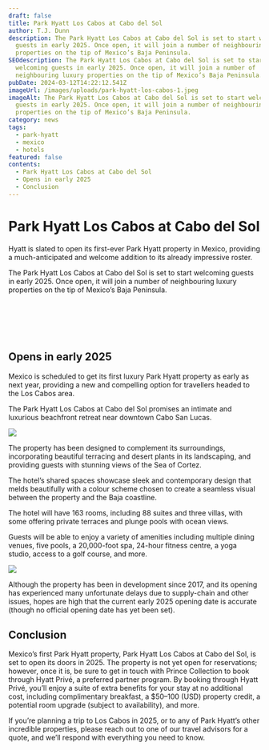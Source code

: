 ```yaml
---
draft: false
title: Park Hyatt Los Cabos at Cabo del Sol
author: T.J. Dunn
description: The Park Hyatt Los Cabos at Cabo del Sol is set to start welcoming
  guests in early 2025. Once open, it will join a number of neighbouring luxury
  properties on the tip of Mexico’s Baja Peninsula.
SEOdescription: The Park Hyatt Los Cabos at Cabo del Sol is set to start
  welcoming guests in early 2025. Once open, it will join a number of
  neighbouring luxury properties on the tip of Mexico’s Baja Peninsula.
pubDate: 2024-03-12T14:22:12.541Z
imageUrl: /images/uploads/park-hyatt-los-cabos-1.jpeg
imageAlt: The Park Hyatt Los Cabos at Cabo del Sol is set to start welcoming
  guests in early 2025. Once open, it will join a number of neighbouring luxury
  properties on the tip of Mexico’s Baja Peninsula.
category: news
tags:
  - park-hyatt
  - mexico
  - hotels
featured: false
contents:
  - Park Hyatt Los Cabos at Cabo del Sol
  - Opens in early 2025
  - Conclusion
---
```

# Park Hyatt Los Cabos at Cabo del Sol

Hyatt is slated to open its first-ever Park Hyatt property in Mexico, providing a much-anticipated and welcome addition to its already impressive roster. 

The Park Hyatt Los Cabos at Cabo del Sol is set to start welcoming guests in early 2025. Once open, it will join a number of neighbouring luxury properties on the tip of Mexico’s Baja Peninsula.

<div class="row g-3 py-3 px-0">
  <div class="col-md-12">
    <figure>
        <img class="grid-image" src="/images/uploads/park-hyatt-los-cabos-1.jpeg" alt="" />
    </figure>
  </div>
  <div class="col-md-6">
    <figure>
        <img class="grid-image" src="/images/uploads/park-hyatt-los-cabos-2.jpeg" alt="" />
    </figure>
  </div>
  <div class="col-md-6">
    <figure>
        <img class="grid-image" src="/images/uploads/park-hyatt-los-cabos-3.jpeg" alt="" />
      </figure>
  </div>
  <div class="col-md-6">
    <figure>
        <img class="grid-image" src="/images/uploads/park-hyatt-los-cabos-4.jpeg" alt="" />
    </figure>
  </div>
  <div class="col-md-6">
    <figure>
        <img class="grid-image" src="/images/uploads/park-hyatt-los-cabos-5.jpeg" alt="" />
    </figure>
  </div>
  <div class="col-md-12">
    <figure>
        <img class="grid-image" src="/images/uploads/park-hyatt-los-cabos-6.jpeg" alt="" />
    </figure>
  </div>
</div>

## Opens in early 2025

Mexico is scheduled to get its first luxury Park Hyatt property as early as next year, providing a new and compelling option for travellers headed to the Los Cabos area.

The Park Hyatt Los Cabos at Cabo del Sol promises an intimate and luxurious beachfront retreat near downtown Cabo San Lucas.

![](/images/uploads/park-hyatt-los-cabos-7.jpeg)

The property has been designed to complement its surroundings, incorporating beautiful terracing and desert plants in its landscaping, and providing guests with stunning views of the Sea of Cortez.

The hotel’s shared spaces showcase sleek and contemporary design that melds beautifully with a colour scheme chosen to create a seamless visual between the property and the Baja coastline.

The hotel will have 163 rooms, including 88 suites and three villas, with some offering private terraces and plunge pools with ocean views.

Guests will be able to enjoy a variety of amenities including multiple dining venues, five pools, a 20,000-foot spa, 24-hour fitness centre, a yoga studio, access to a golf course, and more.

![](/images/uploads/park-hyatt-los-cabos-8.jpeg)

Although the property has been in development since 2017, and its opening has experienced many unfortunate delays due to supply-chain and other issues, hopes are high that the current early 2025 opening date is accurate (though no official opening date has yet been set).

## Conclusion

Mexico’s first Park Hyatt property, Park Hyatt Los Cabos at Cabo del Sol, is set to open its doors in 2025. The property is not yet open for reservations; however, once it is, be sure to get in touch with Prince Collection to book through Hyatt Privé, a preferred partner program. By booking through Hyatt Privé, you’ll enjoy a suite of extra benefits for your stay at no additional cost, including complimentary breakfast, a $50–100 (USD) property credit, a potential room upgrade (subject to availability), and more.

If you’re planning a trip to Los Cabos in 2025, or to any of Park Hyatt’s other incredible properties, please reach out to one of our travel advisors for a quote, and we’ll respond with everything you need to know.
